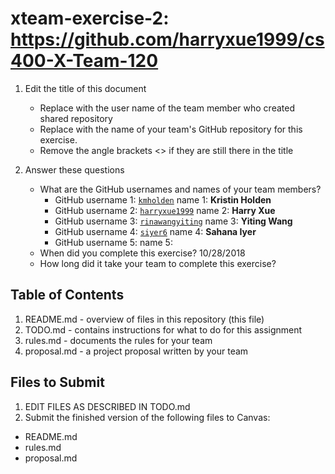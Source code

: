# xteam-exercise-2: https://github.com/harryxue1999/cs400-X-Team-120

1. Edit the title of this document
   * Replace <UserName> with the user name of the team member who created shared repository
   * Replace <GitHubRepositoryName> with the name of your team's GitHub repository for this exercise.
   * Remove the angle brackets <> if they are still there in the title

2. Answer these questions
   * What are the GitHub usernames and names of your team members?
       * GitHub username 1: [`kmholden`][kh]   name 1: **Kristin Holden**
       * GitHub username 2: [`harryxue1999`][hx]  name 2: **Harry Xue**
       * GitHub username 3: [`rinawangyiting`][rw]  name 3: **Yiting Wang**
       * GitHub username 4: [`siyer6`][si]   name 4: **Sahana Iyer**
       * GitHub username 5:       name 5:
   * When did you complete this exercise? 10/28/2018
   * How long did it take your team to complete this exercise?

## Table of Contents

1. README.md - overview of files in this repository (this file)
2. TODO.md - contains instructions for what to do for this assignment
3. rules.md - documents the rules for your team
4. proposal.md - a project proposal written by your team

## Files to Submit

1. EDIT FILES AS DESCRIBED IN TODO.md
2. Submit the finished version of the following files to Canvas:

* README.md
* rules.md
* proposal.md

[kh]: https://github.com/kmholden
[hx]: https://github.com/harryxue1999
[rw]: https://github.com/rinawangyiting
[si]: https://github.com/siyer6
